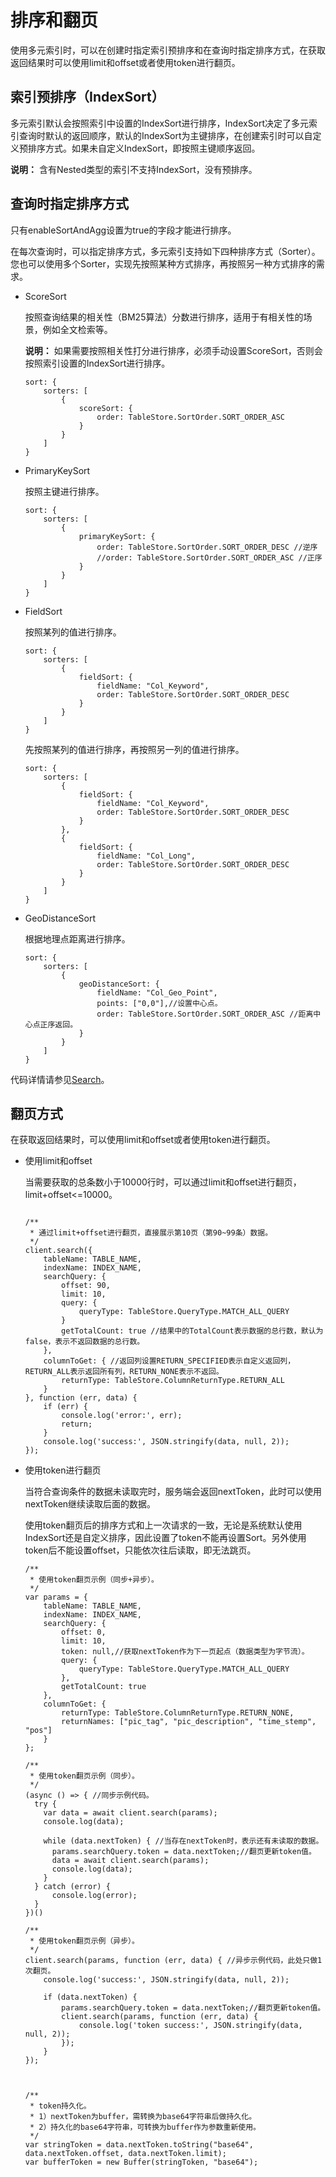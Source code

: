 # 排序和翻页

使用多元索引时，可以在创建时指定索引预排序和在查询时指定排序方式，在获取返回结果时可以使用limit和offset或者使用token进行翻页。

## 索引预排序（IndexSort）

多元索引默认会按照索引中设置的IndexSort进行排序，IndexSort决定了多元索引查询时默认的返回顺序，默认的IndexSort为主键排序，在创建索引时可以自定义预排序方式。如果未自定义IndexSort，即按照主键顺序返回。

**说明：** 含有Nested类型的索引不支持IndexSort，没有预排序。

## 查询时指定排序方式

只有enableSortAndAgg设置为true的字段才能进行排序。

在每次查询时，可以指定排序方式，多元索引支持如下四种排序方式（Sorter）。您也可以使用多个Sorter，实现先按照某种方式排序，再按照另一种方式排序的需求。

-   ScoreSort

    按照查询结果的相关性（BM25算法）分数进行排序，适用于有相关性的场景，例如全文检索等。

    **说明：** 如果需要按照相关性打分进行排序，必须手动设置ScoreSort，否则会按照索引设置的IndexSort进行排序。

    ```
    sort: {
        sorters: [
            {
                scoreSort: {
                    order: TableStore.SortOrder.SORT_ORDER_ASC
                }
            }
        ]
    }
    ```

-   PrimaryKeySort

    按照主键进行排序。

    ```
    sort: {
        sorters: [
            {
                primaryKeySort: {
                    order: TableStore.SortOrder.SORT_ORDER_DESC //逆序
                    //order: TableStore.SortOrder.SORT_ORDER_ASC //正序
                }
            }
        ]
    }
    ```

-   FieldSort

    按照某列的值进行排序。

    ```
    sort: {
        sorters: [
            {
                fieldSort: {
                    fieldName: "Col_Keyword",
                    order: TableStore.SortOrder.SORT_ORDER_DESC
                }
            }
        ]
    }
    ```

    先按照某列的值进行排序，再按照另一列的值进行排序。

    ```
    sort: {
        sorters: [
            {
                fieldSort: {
                    fieldName: "Col_Keyword",
                    order: TableStore.SortOrder.SORT_ORDER_DESC
                }
            },
            {
                fieldSort: {
                    fieldName: "Col_Long",
                    order: TableStore.SortOrder.SORT_ORDER_DESC
                }
            }
        ]
    }
    ```

-   GeoDistanceSort

    根据地理点距离进行排序。

    ```
    sort: {
        sorters: [
            {
                geoDistanceSort: {
                    fieldName: "Col_Geo_Point",
                    points: ["0,0"],//设置中心点。
                    order: TableStore.SortOrder.SORT_ORDER_ASC //距离中心点正序返回。
                }
            }
        ]
    }
    ```


代码详情请参见[Search](https://github.com/aliyun/aliyun-tablestore-nodejs-sdk/blob/master/samples/search.js)。

## 翻页方式

在获取返回结果时，可以使用limit和offset或者使用token进行翻页。

-   使用limit和offset

    当需要获取的总条数小于10000行时，可以通过limit和offset进行翻页，limit+offset<=10000。

    ```
    
    /**
     * 通过limit+offset进行翻页，直接展示第10页（第90~99条）数据。
     */
    client.search({
        tableName: TABLE_NAME,
        indexName: INDEX_NAME,
        searchQuery: {
            offset: 90,
            limit: 10, 
            query: {
                queryType: TableStore.QueryType.MATCH_ALL_QUERY
            }
            getTotalCount: true //结果中的TotalCount表示数据的总行数，默认为false，表示不返回数据的总行数。
        },
        columnToGet: { //返回列设置RETURN_SPECIFIED表示自定义返回列，RETURN_ALL表示返回所有列，RETURN_NONE表示不返回。
            returnType: TableStore.ColumnReturnType.RETURN_ALL
        }
    }, function (err, data) {
        if (err) {
            console.log('error:', err);
            return;
        }
        console.log('success:', JSON.stringify(data, null, 2));
    });
    ```

-   使用token进行翻页

    当符合查询条件的数据未读取完时，服务端会返回nextToken，此时可以使用nextToken继续读取后面的数据。

    使用token翻页后的排序方式和上一次请求的一致，无论是系统默认使用IndexSort还是自定义排序，因此设置了token不能再设置Sort。另外使用token后不能设置offset，只能依次往后读取，即无法跳页。

    ```
    /**
     * 使用token翻页示例（同步+异步）。
     */
    var params = {
        tableName: TABLE_NAME,
        indexName: INDEX_NAME,
        searchQuery: {
            offset: 0,
            limit: 10,
            token: null,//获取nextToken作为下一页起点（数据类型为字节流）。
            query: {
                queryType: TableStore.QueryType.MATCH_ALL_QUERY
            },
            getTotalCount: true
        },
        columnToGet: {
            returnType: TableStore.ColumnReturnType.RETURN_NONE,
            returnNames: ["pic_tag", "pic_description", "time_stemp", "pos"]
        }
    };
    
    /**
     * 使用token翻页示例（同步）。
     */
    (async () => { //同步示例代码。
      try {
        var data = await client.search(params);
        console.log(data);
    
        while (data.nextToken) { //当存在nextToken时，表示还有未读取的数据。
          params.searchQuery.token = data.nextToken;//翻页更新token值。
          data = await client.search(params);
          console.log(data);
        }
      } catch (error) {
          console.log(error);
      }
    })()
    
    /**
     * 使用token翻页示例（异步）。
     */
    client.search(params, function (err, data) { //异步示例代码，此处只做1次翻页。
        console.log('success:', JSON.stringify(data, null, 2));
    
        if (data.nextToken) {
            params.searchQuery.token = data.nextToken;//翻页更新token值。
            client.search(params, function (err, data) {
                console.log('token success:', JSON.stringify(data, null, 2));
            });
        }
    });
    
    
    
    /**
     * token持久化。
     * 1）nextToken为buffer，需转换为base64字符串后做持久化。
     * 2）持久化的base64字符串，可转换为buffer作为参数重新使用。
     */
    var stringToken = data.nextToken.toString("base64", data.nextToken.offset, data.nextToken.limit);
    var bufferToken = new Buffer(stringToken, "base64");
    ```


